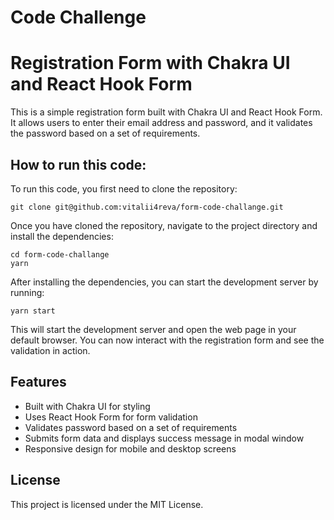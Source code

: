 # Code Challenge
# Registration Form with Chakra UI and React Hook Form

This is a simple registration form built with Chakra UI and React Hook Form. It allows users to enter their email address and password, and it validates the password based on a set of requirements.

## How to run this code:

To run this code, you first need to clone the repository:

```git clone git@github.com:vitalii4reva/form-code-challange.git```

Once you have cloned the repository, navigate to the project directory and install the dependencies:

```
cd form-code-challange
yarn
```

After installing the dependencies, you can start the development server by running:

```
yarn start
```

This will start the development server and open the web page in your default browser. You can now interact with the registration form and see the validation in action.

## Features
- Built with Chakra UI for styling
- Uses React Hook Form for form validation
- Validates password based on a set of requirements
- Submits form data and displays success message in modal window
- Responsive design for mobile and desktop screens

## License
This project is licensed under the MIT License.